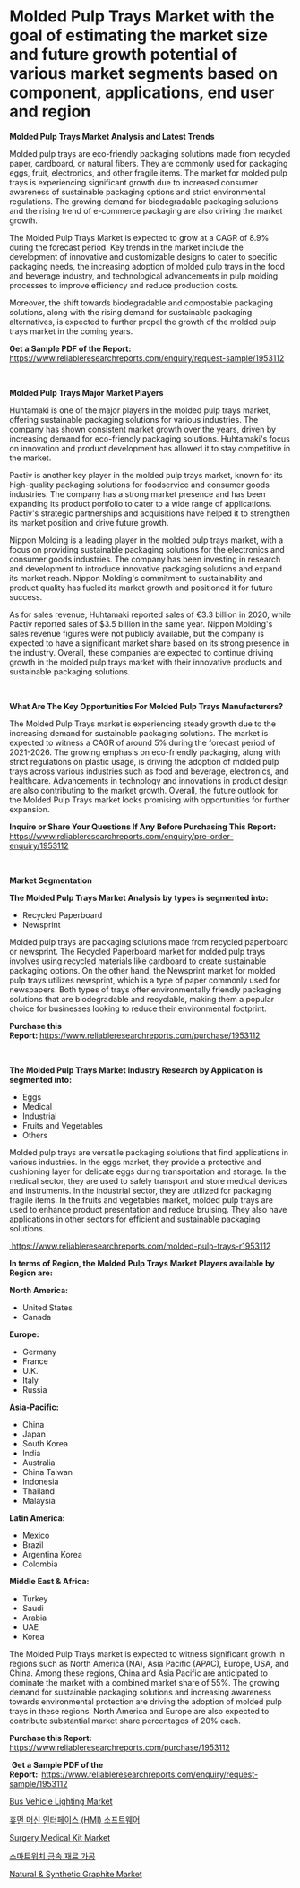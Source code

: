 <p><h1>Molded Pulp Trays Market with the goal of estimating the market size and future growth potential of various market segments based on component, applications, end user and region</h1></p><p><strong>Molded Pulp Trays Market Analysis and Latest Trends</strong></p>
<p><p>Molded pulp trays are eco-friendly packaging solutions made from recycled paper, cardboard, or natural fibers. They are commonly used for packaging eggs, fruit, electronics, and other fragile items. The market for molded pulp trays is experiencing significant growth due to increased consumer awareness of sustainable packaging options and strict environmental regulations. The growing demand for biodegradable packaging solutions and the rising trend of e-commerce packaging are also driving the market growth.</p><p>The Molded Pulp Trays Market is expected to grow at a CAGR of 8.9% during the forecast period. Key trends in the market include the development of innovative and customizable designs to cater to specific packaging needs, the increasing adoption of molded pulp trays in the food and beverage industry, and technological advancements in pulp molding processes to improve efficiency and reduce production costs.</p><p>Moreover, the shift towards biodegradable and compostable packaging solutions, along with the rising demand for sustainable packaging alternatives, is expected to further propel the growth of the molded pulp trays market in the coming years.</p></p>
<p><strong>Get a Sample PDF of the Report:&nbsp;</strong> <a href="https://www.reliableresearchreports.com/enquiry/request-sample/1953112">https://www.reliableresearchreports.com/enquiry/request-sample/1953112</a></p>
<p>&nbsp;</p>
<p><strong>Molded Pulp Trays Major Market Players</strong></p>
<p><p>Huhtamaki is one of the major players in the molded pulp trays market, offering sustainable packaging solutions for various industries. The company has shown consistent market growth over the years, driven by increasing demand for eco-friendly packaging solutions. Huhtamaki's focus on innovation and product development has allowed it to stay competitive in the market.</p><p>Pactiv is another key player in the molded pulp trays market, known for its high-quality packaging solutions for foodservice and consumer goods industries. The company has a strong market presence and has been expanding its product portfolio to cater to a wide range of applications. Pactiv's strategic partnerships and acquisitions have helped it to strengthen its market position and drive future growth.</p><p>Nippon Molding is a leading player in the molded pulp trays market, with a focus on providing sustainable packaging solutions for the electronics and consumer goods industries. The company has been investing in research and development to introduce innovative packaging solutions and expand its market reach. Nippon Molding's commitment to sustainability and product quality has fueled its market growth and positioned it for future success.</p><p>As for sales revenue, Huhtamaki reported sales of €3.3 billion in 2020, while Pactiv reported sales of $3.5 billion in the same year. Nippon Molding's sales revenue figures were not publicly available, but the company is expected to have a significant market share based on its strong presence in the industry. Overall, these companies are expected to continue driving growth in the molded pulp trays market with their innovative products and sustainable packaging solutions.</p></p>
<p>&nbsp;</p>
<p><strong>What Are The Key Opportunities For Molded Pulp Trays Manufacturers?</strong></p>
<p><p>The Molded Pulp Trays market is experiencing steady growth due to the increasing demand for sustainable packaging solutions. The market is expected to witness a CAGR of around 5% during the forecast period of 2021-2026. The growing emphasis on eco-friendly packaging, along with strict regulations on plastic usage, is driving the adoption of molded pulp trays across various industries such as food and beverage, electronics, and healthcare. Advancements in technology and innovations in product design are also contributing to the market growth. Overall, the future outlook for the Molded Pulp Trays market looks promising with opportunities for further expansion.</p></p>
<p><strong>Inquire or Share Your Questions If Any Before Purchasing This Report:</strong> <a href="https://www.reliableresearchreports.com/enquiry/pre-order-enquiry/1953112">https://www.reliableresearchreports.com/enquiry/pre-order-enquiry/1953112</a></p>
<p>&nbsp;</p>
<p><strong>Market Segmentation</strong></p>
<p><strong>The Molded Pulp Trays Market Analysis by types is segmented into:</strong></p>
<p><ul><li>Recycled Paperboard</li><li>Newsprint</li></ul></p>
<p><p>Molded pulp trays are packaging solutions made from recycled paperboard or newsprint. The Recycled Paperboard market for molded pulp trays involves using recycled materials like cardboard to create sustainable packaging options. On the other hand, the Newsprint market for molded pulp trays utilizes newsprint, which is a type of paper commonly used for newspapers. Both types of trays offer environmentally friendly packaging solutions that are biodegradable and recyclable, making them a popular choice for businesses looking to reduce their environmental footprint.</p></p>
<p><strong>Purchase this Report:&nbsp;</strong><a href="https://www.reliableresearchreports.com/purchase/1953112">https://www.reliableresearchreports.com/purchase/1953112</a></p>
<p>&nbsp;</p>
<p><strong>The Molded Pulp Trays Market Industry Research by Application is segmented into:</strong></p>
<p><ul><li>Eggs</li><li>Medical</li><li>Industrial</li><li>Fruits and Vegetables</li><li>Others</li></ul></p>
<p><p>Molded pulp trays are versatile packaging solutions that find applications in various industries. In the eggs market, they provide a protective and cushioning layer for delicate eggs during transportation and storage. In the medical sector, they are used to safely transport and store medical devices and instruments. In the industrial sector, they are utilized for packaging fragile items. In the fruits and vegetables market, molded pulp trays are used to enhance product presentation and reduce bruising. They also have applications in other sectors for efficient and sustainable packaging solutions.</p></p>
<p><a href="https://www.reliableresearchreports.com/molded-pulp-trays-r1953112">&nbsp;https://www.reliableresearchreports.com/molded-pulp-trays-r1953112</a></p>
<p><strong>In terms of Region, the Molded Pulp Trays Market Players available by Region are:</strong></p>
<p>
    <p> <strong> North America: </strong>
        <ul>
            <li>United States</li>
            <li>Canada</li>
        </ul>
        </p> 
    <p> <strong> Europe: </strong>
        <ul>
            <li>Germany</li>
            <li>France</li>
            <li>U.K.</li>
            <li>Italy</li>
            <li>Russia</li>
        </ul>
        </p> 
    <p> <strong> Asia-Pacific: </strong>
        <ul>
            <li>China</li>
            <li>Japan</li>
            <li>South Korea</li>
            <li>India</li>
            <li>Australia</li>
            <li>China Taiwan</li>
            <li>Indonesia</li>
            <li>Thailand</li>
            <li>Malaysia</li>
        </ul>
        </p> 
    <p> <strong> Latin America: </strong>
        <ul>
            <li>Mexico</li>
            <li>Brazil</li>
            <li>Argentina Korea</li>
            <li>Colombia</li>
        </ul>
        </p> 
    <p> <strong> Middle East & Africa: </strong>
        <ul>
            <li>Turkey</li>
            <li>Saudi</li>
            <li>Arabia</li>
            <li>UAE</li>
            <li>Korea</li>
        </ul>
    </p>
    </p>
<p><p>The Molded Pulp Trays market is expected to witness significant growth in regions such as North America (NA), Asia Pacific (APAC), Europe, USA, and China. Among these regions, China and Asia Pacific are anticipated to dominate the market with a combined market share of 55%. The growing demand for sustainable packaging solutions and increasing awareness towards environmental protection are driving the adoption of molded pulp trays in these regions. North America and Europe are also expected to contribute substantial market share percentages of 20% each.</p></p>
<p><strong>Purchase this Report: </strong><a href="https://www.reliableresearchreports.com/purchase/1953112">https://www.reliableresearchreports.com/purchase/1953112</a></p>
<p>&nbsp;<strong>Get a Sample PDF of the Report:&nbsp;&nbsp;</strong><a href="https://www.reliableresearchreports.com/enquiry/request-sample/1953112">https://www.reliableresearchreports.com/enquiry/request-sample/1953112</a></p>
<p><strong></strong></p>
<p><p><a href="https://github.com/santosh758595/Market-Research-Report-List-5/blob/main/bus-vehicle-lighting-market.md">Bus Vehicle Lighting Market</a></p><p><a href="https://github.com/joannescott9078/Market-Research-Report-List-2/blob/main/415005483477.md">휴먼 머신 인터페이스 (HMI) 소프트웨어</a></p><p><a href="https://github.com/elizabethdagraca/Market-Research-Report-List-4/blob/main/surgery-medical-kit-market.md">Surgery Medical Kit Market</a></p><p><a href="https://github.com/khairinauzunul/Market-Research-Report-List-2/blob/main/545902483478.md">스마트워치 금속 재료 가공</a></p><p><a href="https://github.com/mbisetmhermsr/Market-Research-Report-List-3/blob/main/natural-synthetic-graphite-market.md">Natural & Synthetic Graphite Market</a></p></p>